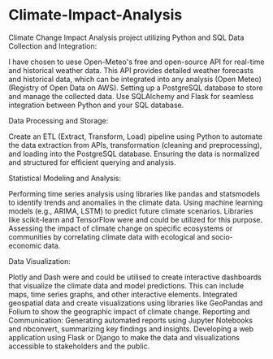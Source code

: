 # Climate-Impact-Analysis
Climate Change Impact Analysis project utilizing Python and SQL
Data Collection and Integration:


I have chosen to uese Open-Meteo's free and open-source API for real-time and historical weather data. This API provides detailed weather forecasts and historical data, which can be integrated into any analysis​ (Open Meteo)​​ (Registry of Open Data on AWS)​.
Setting up a PostgreSQL database to store and manage the collected data. Use SQLAlchemy and Flask for seamless integration between Python and your SQL database.

Data Processing and Storage:


Create an ETL (Extract, Transform, Load) pipeline using Python to automate the data extraction from APIs, transformation (cleaning and preprocessing), and loading into the PostgreSQL database.
Ensuring the data is normalized and structured for efficient querying and analysis.

Statistical Modeling and Analysis:


Performing time series analysis using libraries like pandas and statsmodels to identify trends and anomalies in the climate data.
Using machine learning models (e.g., ARIMA, LSTM) to predict future climate scenarios. Libraries like scikit-learn and TensorFlow were and could be utilized for this purpose.
Assessing the impact of climate change on specific ecosystems or communities by correlating climate data with ecological and socio-economic data.

Data Visualization:


Plotly and Dash were and could be utilised to create interactive dashboards that visualize the climate data and model predictions. This can include maps, time series graphs, and other interactive elements.
Integrated geospatial data and create visualizations using libraries like GeoPandas and Folium to show the geographic impact of climate change.
Reporting and Communication:
Generating automated reports using Jupyter Notebooks and nbconvert, summarizing key findings and insights.
Developing a web application using Flask or Django to make the data and visualizations accessible to stakeholders and the public.
